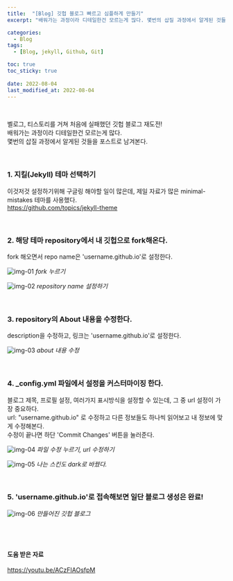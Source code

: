 ```yaml
---
title:  "[Blog] 깃헙 블로그 빠르고 심플하게 만들기"
excerpt: "배워가는 과정이라 디테일한건 모르는게 많다. 몇번의 삽질 과정에서 알게된 것들을 포스트로 남겨본다."

categories:
  - Blog
tags:
  - [Blog, jekyll, Github, Git]

toc: true
toc_sticky: true
 
date: 2022-08-04
last_modified_at: 2022-08-04
---
```


<br>

벨로그, 티스토리를 거쳐 처음에 실패했던 깃헙 블로그 재도전!<br>
배워가는 과정이라 디테일한건 모르는게 많다.<br>
몇번의 삽질 과정에서 알게된 것들을 포스트로 남겨본다.

<br>

### 1. 지킬(Jekyll) 테마 선택하기

이것저것 설정하기위해 구글링 해야할 일이 많은데, 제일 자료가 많은 minimal-mistakes 테마를 사용했다.<br>
https://github.com/topics/jekyll-theme

<br>

### 2. 해당 테마 repository에서 내 깃헙으로 fork해온다.

fork 해오면서 repo name은 'username.github.io'로 설정한다.

![img-01](https://user-images.githubusercontent.com/81657811/182747830-1e02f0e1-6525-4d5b-8763-c6c5e672f82a.png)
_fork 누르기_

![img-02](https://user-images.githubusercontent.com/81657811/182747989-cde29edf-b76e-4b17-88ed-3138068e242f.png)
_repository name 설정하기_

<br>

### 3. repository의 About 내용을 수정한다.

description을 수정하고, 링크는 'username.github.io'로 설정한다.

![img-03](https://user-images.githubusercontent.com/81657811/182748343-a4ec1868-c5ed-45c6-b98b-d3500fd85202.png)
_about 내용 수정_

<br>

### 4. \_config.yml 파일에서 설정을 커스터마이징 한다.

블로그 제목, 프로필 설정, 여러가지 표시방식을 설정할 수 있는데, 그 중 url 설정이 가장 중요하다.<br>
url: "username.github.io" 로 수정하고 다른 정보들도 하나씩 읽어보고 내 정보에 맞게 수정해본다.<br>
수정이 끝나면 하단 'Commit Changes' 버튼을 눌러준다.

![img-04](https://user-images.githubusercontent.com/81657811/182748522-c7861666-1e3e-4804-ac0a-694441a82f4d.png)
_파일 수정 누르기, url 수정하기_

![img-05](https://user-images.githubusercontent.com/81657811/182748573-4c1e2dd7-1320-4b1d-9e0c-354f8c909555.png)
_나는 스킨도 dark로 바꿨다._

<br>

### 5. 'username.github.io'로 접속해보면 일단 블로그 생성은 완료!

![img-06](https://user-images.githubusercontent.com/81657811/182748644-4690b057-2b75-4334-ac32-303841998069.png)
_만들어진 깃헙 블로그_

## <br>

#### 도움 받은 자료

https://youtu.be/ACzFIAOsfpM
